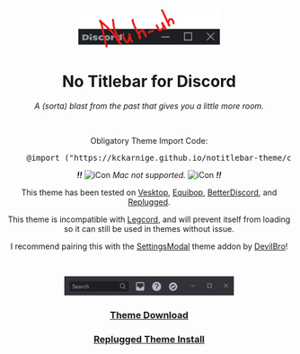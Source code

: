 <p align="center">
    <img width="50%" src="banner.png"></img>
</p>
<h1 align="center">No Titlebar for Discord</h1>
<p align="center"><i>A (sorta) blast from the past that gives you a little more room.</i></p>

<br>

<p align="center">Obligatory Theme Import Code:</p>

<pre lang="css">
    @import ("https://kckarnige.github.io/notitlebar-theme/classicTitlebar.theme.css");
</pre>

<div align="center">
    <div align="center">
        <i><b>!!</b></i>
        <picture>
            <source media="(prefers-color-scheme: dark)"
                srcset="https://raw.githack.com/kckarnige/notitlebar-theme/main/macnt.png" width="14px">
            <img alt="iCon" src="https://raw.githack.com/kckarnige/notitlebar-theme/main/macnt-dark.png" width="14px">
        </picture>
        <i>Mac not supported.</i>
        <picture>
            <source media="(prefers-color-scheme: dark)"
                srcset="https://raw.githack.com/kckarnige/notitlebar-theme/main/macnt.png" width="14px">
            <img alt="iCon" src="https://raw.githack.com/kckarnige/notitlebar-theme/main/macnt-dark.png" width="14px">
        </picture>
        <i><b>!!</b></i>
    </div>
    <p>
        This theme has been tested on <a href="https://github.com/Vencord/Vesktop/">Vesktop</a>, <a href="https://github.com/Equicord/Equibop">Equibop</a>, <a href="https://github.com/BetterDiscord/BetterDiscord">BetterDiscord</a>, and <a href="https://github.com/replugged-org/replugged">Replugged</a>.
    </p>
    <p>
        This theme is incompatible with <a href="https://github.com/Legcord/Legcord">Legcord</a>, and will prevent itself from loading so it can still be used in themes without issue.
    </p>
    <p>
        I recommend pairing this with the <a href="https://github.com/mwittrien/BetterDiscordAddons/tree/master/Themes/SettingsModal">SettingsModal</a> theme addon by <a href="https://github.com/mwittrien">DevilBro</a>!
    </p>
</div>

<br>

<p align="center">
    <img width="60%" src="preview.png"></img>
</p>

<h3 align="center"><a href="https://github.com/kckarnige/notitlebar-theme/blob/main/classicTitlebar.theme.css">Theme Download</a></h3>


<h3 align="center"><a href="https://github.com/kckarnige/notitlebar-theme/blob/main/classicTitlebar.theme.css">Replugged Theme Install</a></h3>